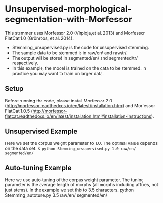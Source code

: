 # Unsupervised-morphological-segmentation-with-Morfessor

This stemmer uses Morfessor 2.0 (Virpioja,et al. 2013) and Morfessor FlatCat 1.0 (Grönroos, et al. 2014).
* Stemming_unsupervised.py is the code for unsupervised stemming.
* The sample data to be stemmed is in raw/en/ and raw/tr/.
* The output will be stored in segmented/en/ and segmented/tr/ respectively.
* In this example, the model is trained on the data to be stemmed. In practice you may want to train on larger data.

## Setup
Before running the code, please install Morfessor 2.0 (http://morfessor.readthedocs.io/en/latest/installation.html) and Morfessor FlatCat 1.0.5 (http://morfessor-flatcat.readthedocs.io/en/latest/installation.html#installation-instructions).

## Unsupervised Example
Here we set the corpus weight parameter to 1.0. 
The optimal value depends on the data set.
`$ python Stemming_unsupervised.py 1.0 raw/en/ segmented/en/`

## Auto-tuning Example
Here we use auto-tuning of the corpus weight parameter.
The tuning parameter is the average length of morphs (all morphs including affixes, not just stems).
In the example we set this to 3.5 characters.
python Stemming_autotune.py 3.5 raw/en/ segmented/en/
